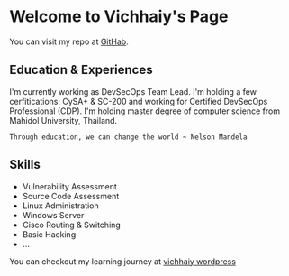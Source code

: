 # Welcome to Vichhaiy's Page

You can visit my repo at [GitHab](https://github.com/vichhaiyserey).

## Education & Experiences

I'm currently working as DevSecOps Team Lead. I'm holding a few cerfitications: CySA+ & SC-200 and working for Certified DevSecOps Professional (CDP).
I'm holding master degree of computer science from Mahidol University, Thailand.

```Through education, we can change the world ~ Nelson Mandela```

## Skills
- Vulnerability Assessment
- Source Code Assessment
- Linux Administration
- Windows Server
- Cisco Routing & Switching
- Basic Hacking
- ...

You can checkout my learning journey at [vichhaiy wordpress](http://vichhaiy.wordpress.com/)
